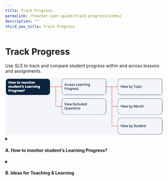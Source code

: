 ```yaml
---
title: Track Progress
permalink: /teacher-user-guide/track-progress/index/
description: ""
third_nav_title: Track Progress
---
```

<h1>Track Progress</h1>
<p>Use SLS to track and compare student progress within and across lessons and assignments.</p>
<img src="/images/2Teacher/Flow-TrackProgress.png">
<details>
<summary><h4>A. How to monitor student’s Learning Progress?</h4></summary>
<ul>
<li><a href="/teacher-user-guide/track-progress/access-learning-progress/" target="_blank">(A1,1) Access Learning Progress</a></li>
<li><a href="/teacher-user-guide/track-progress/view-excluded-questions/" target="_blank">(A1,2) View Excluded Questions</a></li>
<li><a href="/teacher-user-guide/track-progress/view-by-topic/" target="_blank">(A2,1) View by Topic</a></li>
<li><a href="/teacher-user-guide/track-progress/view-by-month/" target="_blank">(A2,2) View by Month</a></li>
<li><a href="/teacher-user-guide/track-progress/view-by-student/" target="_blank">(A2,3) View by Student</a></li>
</ul>
</details>
<details>
<summary><h4>B. Ideas for Teaching &amp; Learning</h4></summary>
<ul>
<li><a target="_blank" href="/teachers/sls-superhero-quiz/track-students-learning-progress/">(B1,i) Track Students’ Learning Progress</a></li>
<li><a target="_blank" href="/files/Userguide/Downloadable%20Resources/using sls for dept review.pdf">(B1,ii) Using SLS for Department Teaching &amp; Learning Review</a></li>	
</ul>
</details>